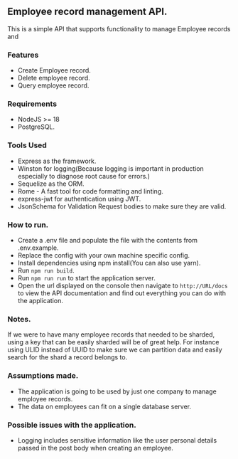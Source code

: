 ## Employee record management API.
This is a simple API that supports functionality to manage Employee records and 
### Features
 - Create Employee record.
 - Delete employee record.
 - Query employee record.

### Requirements
 - NodeJS >= 18
 - PostgreSQL.

### Tools Used
- Express as the framework.
- Winston for logging(Because logging is important in production especially to diagnose root cause for errors.)
- Sequelize as the ORM.
- Rome - A fast tool for code formatting and linting.
- express-jwt for authentication using JWT.
- JsonSchema for Validation Request bodies to make sure they are valid.
### How to run.
- Create a .env file and populate the file with the contents from .env.example.
- Replace the config with your own machine specific config.
- Install dependencies using npm install(You can also use yarn).
- Run `npm run build`.
- Run `npm run run` to start the application server.
- Open the url displayed on the console then navigate to `http://URL/docs` to view the API documentation and find out everything you can do with the application.

### Notes.

If we were to have many employee records that needed to be sharded, using a key that can be easily sharded will be of great help. For instance using ULID instead of UUID to make sure we can partition data and easily search for the shard a record belongs to.

### Assumptions made.

- The application is going to be used by just one company to manage employee records.
- The data on employees can fit on a single database server.

### Possible issues with the application.
- Logging includes sensitive information like the user personal details passed in the post body when creating an employee.